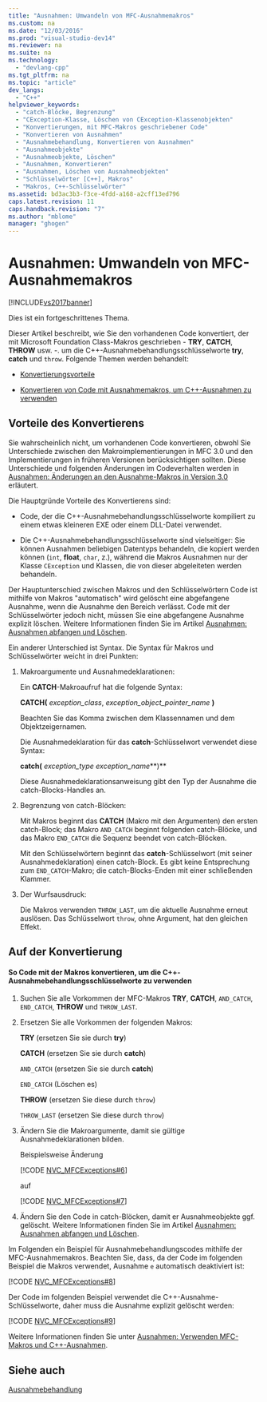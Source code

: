 ```yaml
---
title: "Ausnahmen: Umwandeln von MFC-Ausnahmemakros"
ms.custom: na
ms.date: "12/03/2016"
ms.prod: "visual-studio-dev14"
ms.reviewer: na
ms.suite: na
ms.technology: 
  - "devlang-cpp"
ms.tgt_pltfrm: na
ms.topic: "article"
dev_langs: 
  - "C++"
helpviewer_keywords: 
  - "catch-Blöcke, Begrenzung"
  - "CException-Klasse, Löschen von CException-Klassenobjekten"
  - "Konvertierungen, mit MFC-Makros geschriebener Code"
  - "Konvertieren von Ausnahmen"
  - "Ausnahmebehandlung, Konvertieren von Ausnahmen"
  - "Ausnahmeobjekte"
  - "Ausnahmeobjekte, Löschen"
  - "Ausnahmen, Konvertieren"
  - "Ausnahmen, Löschen von Ausnahmeobjekten"
  - "Schlüsselwörter [C++], Makros"
  - "Makros, C++-Schlüsselwörter"
ms.assetid: bd3ac3b3-f3ce-4fdd-a168-a2cff13ed796
caps.latest.revision: 11
caps.handback.revision: "7"
ms.author: "mblome"
manager: "ghogen"
---
```

# Ausnahmen: Umwandeln von MFC-Ausnahmemakros
[!INCLUDE[vs2017banner](../assembler/inline/includes/vs2017banner.md)]

Dies ist ein fortgeschrittenes Thema.  
  
 Dieser Artikel beschreibt, wie Sie den vorhandenen Code konvertiert, der mit Microsoft Foundation Class\-Makros geschrieben \- **TRY**, **CATCH**, **THROW** usw. \-. um die C\+\+\-Ausnahmebehandlungsschlüsselworte **try**, **catch** und `throw`.  Folgende Themen werden behandelt:  
  
-   [Konvertierungsvorteile](#_core_advantages_of_converting)  
  
-   [Konvertieren von Code mit Ausnahmemakros, um C\+\+\-Ausnahmen zu verwenden](#_core_doing_the_conversion)  
  
##  <a name="_core_advantages_of_converting"></a> Vorteile des Konvertierens  
 Sie wahrscheinlich nicht, um vorhandenen Code konvertieren, obwohl Sie Unterschiede zwischen den Makroimplementierungen in MFC 3.0 und den Implementierungen in früheren Versionen berücksichtigen sollten.  Diese Unterschiede und folgenden Änderungen im Codeverhalten werden in [Ausnahmen: Änderungen an den Ausnahme\-Makros in Version 3.0](../mfc/exceptions-changes-to-exception-macros-in-version-3-0.md) erläutert.  
  
 Die Hauptgründe Vorteile des Konvertierens sind:  
  
-   Code, der die C\+\+\-Ausnahmebehandlungsschlüsselworte kompiliert zu einem etwas kleineren EXE oder einem DLL\-Datei verwendet.  
  
-   Die C\+\+\-Ausnahmebehandlungsschlüsselworte sind vielseitiger: Sie können Ausnahmen beliebigen Datentyps behandeln, die kopiert werden können \(`int`, **float**, `char`, z.\), während die Makros Ausnahmen nur der Klasse `CException` und Klassen, die von dieser abgeleiteten werden behandeln.  
  
 Der Hauptunterschied zwischen Makros und den Schlüsselwörtern Code ist mithilfe von Makros "automatisch" wird gelöscht eine abgefangene Ausnahme, wenn die Ausnahme den Bereich verlässt.  Code mit der Schlüsselwörter jedoch nicht, müssen Sie eine abgefangene Ausnahme explizit löschen.  Weitere Informationen finden Sie im Artikel [Ausnahmen: Ausnahmen abfangen und Löschen](../mfc/exceptions-catching-and-deleting-exceptions.md).  
  
 Ein anderer Unterschied ist Syntax.  Die Syntax für Makros und Schlüsselwörter weicht in drei Punkten:  
  
1.  Makroargumente und Ausnahmedeklarationen:  
  
     Ein **CATCH**\-Makroaufruf hat die folgende Syntax:  
  
     **CATCH\(** *exception\_class*, *exception\_object\_pointer\_name* **\)**  
  
     Beachten Sie das Komma zwischen dem Klassennamen und dem Objektzeigernamen.  
  
     Die Ausnahmedeklaration für das **catch**\-Schlüsselwort verwendet diese Syntax:  
  
     **catch\(** *exception\_type* *exception\_name***\)**  
  
     Diese Ausnahmedeklarationsanweisung gibt den Typ der Ausnahme die catch\-Blocks\-Handles an.  
  
2.  Begrenzung von catch\-Blöcken:  
  
     Mit Makros beginnt das **CATCH** \(Makro mit den Argumenten\) den ersten catch\-Block; das Makro `AND_CATCH` beginnt folgenden catch\-Blöcke, und das Makro `END_CATCH` die Sequenz beendet von catch\-Blöcken.  
  
     Mit den Schlüsselwörtern beginnt das **catch**\-Schlüsselwort \(mit seiner Ausnahmedeklaration\) einen catch\-Block.  Es gibt keine Entsprechung zum `END_CATCH`\-Makro; die catch\-Blocks\-Enden mit einer schließenden Klammer.  
  
3.  Der Wurfsausdruck:  
  
     Die Makros verwenden `THROW_LAST`, um die aktuelle Ausnahme erneut auslösen.  Das Schlüsselwort `throw`, ohne Argument, hat den gleichen Effekt.  
  
##  <a name="_core_doing_the_conversion"></a> Auf der Konvertierung  
  
#### So Code mit der Makros konvertieren, um die C\+\+\-Ausnahmebehandlungsschlüsselworte zu verwenden  
  
1.  Suchen Sie alle Vorkommen der MFC\-Makros **TRY**, **CATCH**, `AND_CATCH`, `END_CATCH`, **THROW** und `THROW_LAST`.  
  
2.  Ersetzen Sie alle Vorkommen der folgenden Makros:  
  
     **TRY** \(ersetzen Sie sie durch **try**\)  
  
     **CATCH** \(ersetzen Sie sie durch **catch**\)  
  
     `AND_CATCH` \(ersetzen Sie sie durch **catch**\)  
  
     `END_CATCH` \(Löschen es\)  
  
     **THROW** \(ersetzen Sie diese durch `throw`\)  
  
     `THROW_LAST` \(ersetzen Sie diese durch `throw`\)  
  
3.  Ändern Sie die Makroargumente, damit sie gültige Ausnahmedeklarationen bilden.  
  
     Beispielsweise Änderung  
  
     [!CODE [NVC_MFCExceptions#6](../CodeSnippet/VS_Snippets_Cpp/NVC_MFCExceptions#6)]  
  
     auf  
  
     [!CODE [NVC_MFCExceptions#7](../CodeSnippet/VS_Snippets_Cpp/NVC_MFCExceptions#7)]  
  
4.  Ändern Sie den Code in catch\-Blöcken, damit er Ausnahmeobjekte ggf. gelöscht.  Weitere Informationen finden Sie im Artikel [Ausnahmen: Ausnahmen abfangen und Löschen](../mfc/exceptions-catching-and-deleting-exceptions.md).  
  
 Im Folgenden ein Beispiel für Ausnahmebehandlungscodes mithilfe der MFC\-Ausnahmemakros.  Beachten Sie, dass, da der Code im folgenden Beispiel die Makros verwendet, Ausnahme `e` automatisch deaktiviert ist:  
  
 [!CODE [NVC_MFCExceptions#8](../CodeSnippet/VS_Snippets_Cpp/NVC_MFCExceptions#8)]  
  
 Der Code im folgenden Beispiel verwendet die C\+\+\-Ausnahme\-Schlüsselworte, daher muss die Ausnahme explizit gelöscht werden:  
  
 [!CODE [NVC_MFCExceptions#9](../CodeSnippet/VS_Snippets_Cpp/NVC_MFCExceptions#9)]  
  
 Weitere Informationen finden Sie unter [Ausnahmen: Verwenden MFC\-Makros und C\+\+\-Ausnahmen](../mfc/exceptions-using-mfc-macros-and-cpp-exceptions.md).  
  
## Siehe auch  
 [Ausnahmebehandlung](../mfc/exception-handling-in-mfc.md)